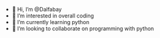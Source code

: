 - 👋 Hi, I’m @Dalfabay
- 👀 I’m interested in overall coding 
- 🌱 I’m currently learning python 
- 💞️ I’m looking to collaborate on programming with python 


<!---
Dalfabay/Dalfabay is a ✨ special ✨ repository because its `README.md` (this file) appears on your GitHub profile.
You can click the Preview link to take a look at your changes.
--->

